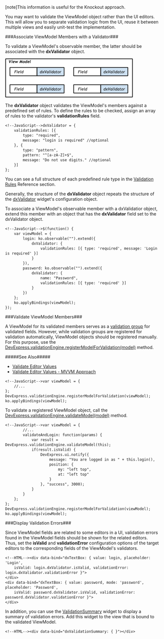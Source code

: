 [note]This information is useful for the Knockout approach.

You may want to validate the ViewModel object rather than the UI editors. This will allow you to separate validation logic from the UI, reuse it between multiple views and easily unit-test the implementation.

###Associate ViewModel Members with a Validator###

To validate a ViewModel's observable member, the latter should be associated with the **dxValidator** object. 

![Validated View Model](/images/Common/ValidatedViewModel.png)

The **dxValidator** object validates the ViewModel's members against a predefined set of rules. To define the rules to be checked, assign an array of rules to the validator's **validationRules** field.

    <!--JavaScript-->dxValidator = {
        validationRules: [{
            type: "required",
            message: "login is required" //optional
        }, {
            type: "pattern",
            pattern: "^[a-zA-Z]+$",
            message: "Do not use digits." //optional
        }]
    };

You can see a full structure of each predefined rule type in the [Validation Rules](/api-reference/10%20UI%20Widgets/dxValidator/8%20Validation%20Rules '/Documentation/ApiReference/UI_Widgets/dxValidator/Validation_Rules/') Reference section.

Generally, the structure of the **dxValidator** object repeats the structure of the [dxValidator](/api-reference/10%20UI%20Widgets/dxValidator '/Documentation/ApiReference/UI_Widgets/dxValidator/') widget's configuration object.

To associate a ViewModel's observable member with a dxValidatior object, extend this member with an object that has the **dxValidator** field set to the dxValidator object.

    <!--JavaScript-->$(function() {
        var viewModel = {
            login: ko.observable("").extend({
                dxValidator: {
                    validationRules: [{ type: 'required', message: 'Login is required' }]
                }
            }),
            password: ko.observable("").extend({
                dxValidator: {
                    name: "Password",
                    validationRules: [{ type: 'required' }]
                }
            })
        };
        ko.applyBindings(viewModel);
    });

###Validate ViewModel Members###

A ViewModel for its validated members serves as a [validation group](/concepts/10%20UI%20Widgets/80%20Common/20%20Validation/20%20Validate%20Editor%20Values.md '/Documentation/Guide/UI_Widgets/Common/Validation/#Validate_Editor_Values') for validated fields. However, while validation groups are registered for validation automatically, ViewModel objects should be registered manually. For this purpose, use the [DevExpress.validationEngine.registerModelForValidation(model)](/api-reference/50%20Common/utils/validationEngine/3%20Methods/registerModelForValidation(model).md '/Documentation/ApiReference/Common/Utils/validationEngine/Methods/#registerModelForValidationmodel') method.

#####See Also#####
- [Validate Editor Values](/concepts/10%20UI%20Widgets/80%20Common/20%20Validation/20%20Validate%20Editor%20Values.md '/Documentation/Guide/UI_Widgets/Common/Validation/#Validate_Editor_Values')
- [Validate Editor Values - MVVM Approach](/concepts/10%20UI%20Widgets/80%20Common/25%20Validation%20-%20MVVM%20Approach/20%20Validate%20Editor%20Values.md '/Documentation/Guide/UI_Widgets/Common/Validation_-_MVVM_Approach/#Validate_Editor_Values')

<!---->

    <!--JavaScript-->var viewModel = {
        //...
    };
    DevExpress.validationEngine.registerModelForValidation(viewModel);
    ko.applyBindings(viewModel);

To validate a registered ViewModel object, call the [DevExpress.validationEngine.validateModel(model)](/api-reference/50%20Common/utils/validationEngine/3%20Methods/validateModel(model).md '/Documentation/ApiReference/Common/Utils/validationEngine/Methods/#validateModelmodel') method.

    <!--JavaScript-->var viewModel = {
            //...
            validateAndLogin: function(params) {
                var result = DevExpress.validationEngine.validateModel(this);
                if(result.isValid) {
                    DevExpress.ui.notify({
                        message: "You are logged in as " + this.login(),
                        position: {
                            my: "left top",
                            at: "left top"
                        }
                    }, "success", 3000);
                }
            }
        };
    };
    DevExpress.validationEngine.registerModelForValidation(viewModel);
    ko.applyBindings(viewModel);

###Display Validation Errors###

Since ViewModel fields are related to some editors in a UI, validation errors found in the ViewModel fields should be shown for the related editors. Thus, set the **isValid** and **validationError** configuration options of the target editors to the corresponding fields of the ViewModel's validators.

    <!--HTML--><div data-bind="dxTextBox: { value: login, placeholder: 'Login',
        isValid: login.dxValidator.isValid, validationError: login.dxValidator.validationError }">
    </div>
    <div data-bind="dxTextBox: { value: password, mode: 'password', placeholder: 'Password',
        isValid: password.dxValidator.isValid, validationError: password.dxValidator.validationError }">
    </div>

In addition, you can use the [ValidationSummary](/api-reference/10%20UI%20Widgets/dxValidationSummary '/Documentation/ApiReference/UI_Widgets/dxValidationSummary/') widget to display a summary of validation errors. Add this widget to the view that is bound to the validated ViewModel.

    <!--HTML--><div data-bind="dxValidationSummary: { }"></div>